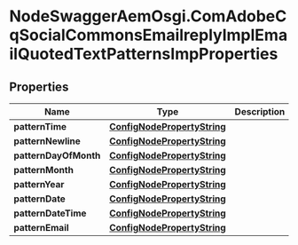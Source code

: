 # NodeSwaggerAemOsgi.ComAdobeCqSocialCommonsEmailreplyImplEmailQuotedTextPatternsImpProperties

## Properties

Name | Type | Description | Notes
------------ | ------------- | ------------- | -------------
**patternTime** | [**ConfigNodePropertyString**](ConfigNodePropertyString.md) |  | [optional] 
**patternNewline** | [**ConfigNodePropertyString**](ConfigNodePropertyString.md) |  | [optional] 
**patternDayOfMonth** | [**ConfigNodePropertyString**](ConfigNodePropertyString.md) |  | [optional] 
**patternMonth** | [**ConfigNodePropertyString**](ConfigNodePropertyString.md) |  | [optional] 
**patternYear** | [**ConfigNodePropertyString**](ConfigNodePropertyString.md) |  | [optional] 
**patternDate** | [**ConfigNodePropertyString**](ConfigNodePropertyString.md) |  | [optional] 
**patternDateTime** | [**ConfigNodePropertyString**](ConfigNodePropertyString.md) |  | [optional] 
**patternEmail** | [**ConfigNodePropertyString**](ConfigNodePropertyString.md) |  | [optional] 


